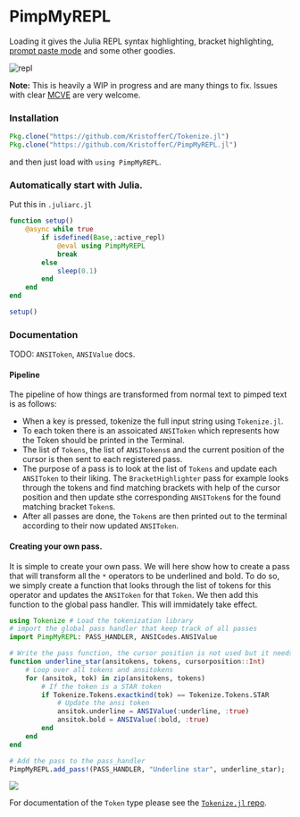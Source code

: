 # PimpMyREPL

Loading it gives the Julia REPL syntax highlighting, bracket highlighting, [prompt paste mode](https://github.com/JuliaLang/julia/pull/17599) and some other goodies.

![repl](https://media.giphy.com/media/l0HlyCECiFySyUdBS/giphy.gif)

**Note:** This is heavily a WIP in progress and are many things to fix. Issues with clear [MCVE](http://stackoverflow.com/help/mcve) are very welcome.

### Installation

```jl
Pkg.clone("https://github.com/KristofferC/Tokenize.jl")
Pkg.clone("https://github.com/KristofferC/PimpMyREPL.jl")
```

and then just load with `using PimpMyREPL`.

### Automatically start with Julia.

Put this in `.juliarc.jl`

```jl
function setup()
    @async while true
        if isdefined(Base,:active_repl)
            @eval using PimpMyREPL
            break
        else
            sleep(0.1)
        end
    end
end

setup()
```

### Documentation

TODO: `ANSIToken`, `ANSIValue` docs.

#### Pipeline

The pipeline of how things are transformed from normal text to pimped text is as follows:

* When a key is pressed, tokenize the full input string using `Tokenize.jl`.
* To each token there is an assoicated `ANSIToken` which represents how the Token should be
printed in the Terminal.
* The list of `Tokens`, the list of `ANSITokens`s and the current position of the cursor is then sent to each registered pass.
* The purpose of a pass is to look at the list of `Tokens` and update each `ANSIToken` to their liking. The `BracketHighlighter` pass for example looks through the tokens and find matching brackets with help of the cursor position and then update sthe corresponding `ANSIToken`s for the found matching bracket `Token`s.
* After all passes are done, the `Token`s are then printed out to the terminal according to their now updated `ANSIToken`.

#### Creating your own pass.

It is simple to create your own pass. We will here show how to create a pass that will transform all the `*` operators to be underlined and bold. To do so, we simply create a function that looks through the list of tokens for this operator and updates the `ANSIToken` for that `Token`. We then add this function to the global pass handler. This will immidately take effect.

```jl
using Tokenize # Load the tokenization library
# import the global pass handler that keep track of all passes
import PimpMyREPL: PASS_HANDLER, ANSICodes.ANSIValue

# Write the pass function, the cursor position is not used but it needs to be given an argument
function underline_star(ansitokens, tokens, cursorposition::Int)
    # Loop over all tokens and ansitokens
    for (ansitok, tok) in zip(ansitokens, tokens)
        # If the token is a STAR token
        if Tokenize.Tokens.exactkind(tok) == Tokenize.Tokens.STAR
            # Update the ansi token
            ansitok.underline = ANSIValue(:underline, :true)
            ansitok.bold = ANSIValue(:bold, :true)
        end
    end
end

# Add the pass to the pass_handler
PimpMyREPL.add_pass!(PASS_HANDLER, "Underline star", underline_star);
```

![](https://media.giphy.com/media/l0HlTd7DfONd0N9jG/giphy.gif)

For documentation of the `Token` type please see the [`Tokenize.jl` repo](https://github.com/KristofferC/Tokenize.jl).
